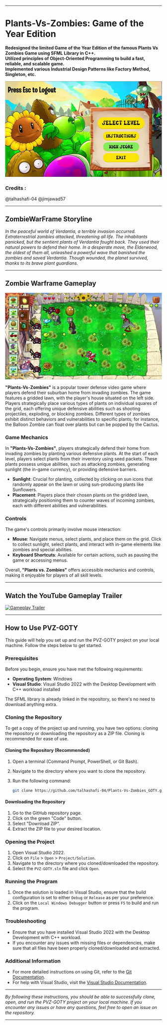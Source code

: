
---

# **Plants-Vs-Zombies: Game of the Year Edition**

**Redesigned the limited Game of the Year Edition of the famous Plants Vs Zombies Game using SFML Library in C++.**  
**Utilized principles of Object-Oriented Programming to build a fast, reliable, and scalable game.**  
**Implemented various Industrial Design Patterns like Factory Method, Singleton, etc.**


![Screenshot of the game](https://github.com/talhashafi-04/Plants-Vs-Zombies_GOTY/blob/67169ae7f5d70d76dfb8716446bfe4fba90a9656/ScreenShots/pvz%204.png)

### Credits :
@talhashafi-04
@jimjawad57

---

## **ZombieWarFrame Storyline**

_In the peaceful world of Verdantia, a terrible invasion occurred. Extraterrestrial zombies attacked, threatening all life. The inhabitants panicked, but the sentient plants of Verdantia fought back. They used their natural powers to defend their home. In a desperate move, the Elderwood, the oldest of them all, unleashed a powerful wave that banished the zombies and saved Verdantia. Though wounded, the planet survived, thanks to its brave plant guardians._

---

## **Zombie Warframe Gameplay**

![Screenshot of the game](https://github.com/talhashafi-04/Plants-Vs-Zombies_GOTY/blob/875779dff3689037019c551b1db690503cbb1d3f/ScreenShots/pvz%208.png)

**"Plants-Vs-Zombies"** is a popular tower defense video game where players defend their suburban home from invading zombies. The game features a gridded lawn, with the player's house situated on the left side. Players strategically place various types of plants on individual squares of the grid, each offering unique defensive abilities such as shooting projectiles, exploding, or blocking zombies. Different types of zombies exhibit distinct behaviors and vulnerabilities to specific plants; for instance, the Balloon Zombie can float over plants but can be popped by the Cactus.

### **Game Mechanics**

In **"Plants-Vs-Zombies"**, players strategically defend their home from invading zombies by planting various defensive plants. At the start of each level, players select plants from their inventory using seed packets. These plants possess unique abilities, such as attacking zombies, generating sunlight (the in-game currency), or providing defensive barriers. 

- **Sunlight**: Crucial for planting, collected by clicking on sun icons that randomly appear on the lawn or using sun-producing plants like Sunflowers.
- **Placement**: Players place their chosen plants on the gridded lawn, strategically positioning them to counter waves of incoming zombies, each with different abilities and vulnerabilities.

### **Controls**

The game's controls primarily involve mouse interaction:
- **Mouse**: Navigate menus, select plants, and place them on the grid. Click to collect sunlight, select plants, and interact with in-game elements like zombies and special abilities.
- **Keyboard Shortcuts**: Available for certain actions, such as pausing the game or accessing menus.

Overall, **"Plants vs. Zombies"** offers accessible mechanics and controls, making it enjoyable for players of all skill levels.

---

## **Watch the YouTube Gameplay Trailer**

[![Gameplay Trailer](https://img.youtube.com/vi/y0q5dQo1IGY/0.jpg)](https://www.youtube.com/watch?v=y0q5dQo1IGY)

---

## **How to Use PVZ-GOTY**

This guide will help you set up and run the PVZ-GOTY project on your local machine. Follow the steps below to get started.

### **Prerequisites**

Before you begin, ensure you have met the following requirements:

- **Operating System**: Windows
- **Visual Studio**: Visual Studio 2022 with the Desktop Development with C++ workload installed

The SFML library is already linked in the repository, so there's no need to download anything extra.

### **Cloning the Repository**

To get a copy of the project up and running, you have two options: cloning the repository or downloading the repository as a ZIP file. Cloning is recommended for ease of use.

#### **Cloning the Repository (Recommended)**

1. Open a terminal (Command Prompt, PowerShell, or Git Bash).
2. Navigate to the directory where you want to clone the repository.
3. Run the following command:

   ```bash
   git clone https://github.com/talhashafi-04/Plants-Vs-Zombies_GOTY.git
   ```

#### **Downloading the Repository**

1. Go to the GitHub repository page.
2. Click on the green "Code" button.
3. Select "Download ZIP".
4. Extract the ZIP file to your desired location.

### **Opening the Project**

1. Open Visual Studio 2022.
2. Click on `File` > `Open` > `Project/Solution`.
3. Navigate to the directory where you cloned/downloaded the repository.
4. Select the `PVZ-GOTY.sln` file and click `Open`.

### **Running the Program**

1. Once the solution is loaded in Visual Studio, ensure that the build configuration is set to either `Debug` or `Release` as per your preference.
2. Click on the `Local Windows Debugger` button or press `F5` to build and run the program.

### **Troubleshooting**

- Ensure that you have installed Visual Studio 2022 with the Desktop Development with C++ workload.
- If you encounter any issues with missing files or dependencies, make sure that all files have been properly cloned/downloaded and extracted.

### **Additional Information**

- For more detailed instructions on using Git, refer to the [Git Documentation](https://git-scm.com/doc).
- For help with Visual Studio, visit the [Visual Studio Documentation](https://docs.microsoft.com/en-us/visualstudio/).

---

_By following these instructions, you should be able to successfully clone, open, and run the PVZ-GOTY project on your local machine. If you encounter any issues or have any questions, feel free to open an issue on the repository._

---
